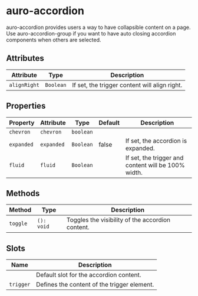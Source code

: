 # auro-accordion

auro-accordion provides users a way to have collapsible content on a page.
Use auro-accordion-group if you want to have auto closing accordion components when others are selected.

## Attributes

| Attribute    | Type      | Description                                   |
|--------------|-----------|-----------------------------------------------|
| `alignRight` | `Boolean` | If set, the trigger content will align right. |

## Properties

| Property   | Attribute  | Type      | Default | Description                                      |
|------------|------------|-----------|---------|--------------------------------------------------|
| `chevron`  | `chevron`  | `boolean` |         |                                                  |
| `expanded` | `expanded` | `Boolean` | false   | If set, the accordion is expanded.               |
| `fluid`    | `fluid`    | `Boolean` |         | If set, the trigger and content will be 100% width. |

## Methods

| Method   | Type       | Description                                      |
|----------|------------|--------------------------------------------------|
| `toggle` | `(): void` | Toggles the visibility of the accordion content. |

## Slots

| Name      | Description                                 |
|-----------|---------------------------------------------|
|           | Default slot for the accordion content.     |
| `trigger` | Defines the content of the trigger element. |
